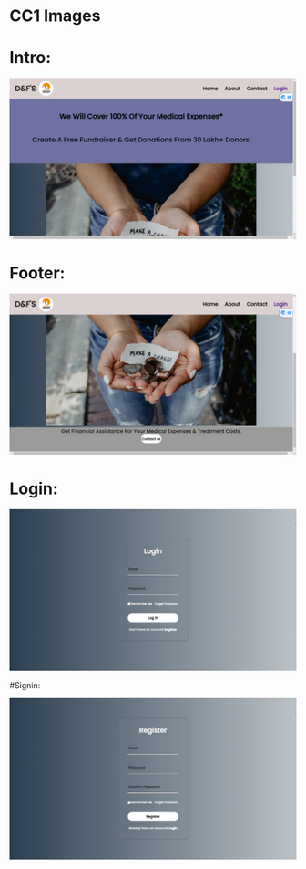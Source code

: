 # CC1 Images

# Intro:

<img src="https://github.com/vivi004/React_IRC/blob/main/Git-Hub/Screenshot%20(613).png">

# Footer:

<img src="https://github.com/vivi004/React_IRC/blob/main/Git-Hub/Screenshot%20(614).png">

# Login:

<img src="https://github.com/vivi004/React_IRC/blob/main/Git-Hub/Screenshot%20(617).png">

#Signin:

<img src="https://github.com/vivi004/React_IRC/blob/main/Git-Hub/Screenshot%20(618).png">
